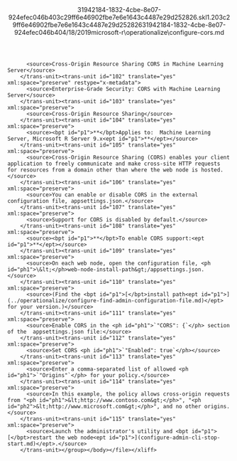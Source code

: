 <?xml version="1.0"?><xliff version="1.2" xmlns="urn:oasis:names:tc:xliff:document:1.2" xmlns:xsi="http://www.w3.org/2001/XMLSchema-instance" xsi:schemaLocation="urn:oasis:names:tc:xliff:document:1.2 xliff-core-1.2-transitional.xsd"><file datatype="xml" original="configure-cors.md" source-language="en-US" target-language="en-US"><header><tool tool-id="mdxliff" tool-name="mdxliff" tool-version="1.0-d1654b2" tool-company="Microsoft" /><xliffext:skl_file_name xmlns:xliffext="urn:microsoft:content:schema:xliffextensions">31942184-1832-4cbe-8e07-924efec046b403c29ff6e46902fbe7e6e1643c4487e29d252826.skl</xliffext:skl_file_name><xliffext:version xmlns:xliffext="urn:microsoft:content:schema:xliffextensions">1.2</xliffext:version><xliffext:ms.openlocfilehash xmlns:xliffext="urn:microsoft:content:schema:xliffextensions">03c29ff6e46902fbe7e6e1643c4487e29d252826</xliffext:ms.openlocfilehash><xliffext:ms.sourcegitcommit xmlns:xliffext="urn:microsoft:content:schema:xliffextensions">31942184-1832-4cbe-8e07-924efec046b4</xliffext:ms.sourcegitcommit><xliffext:ms.lasthandoff xmlns:xliffext="urn:microsoft:content:schema:xliffextensions">04/18/2019</xliffext:ms.lasthandoff><xliffext:ms.openlocfilepath xmlns:xliffext="urn:microsoft:content:schema:xliffextensions">microsoft-r\operationalize\configure-cors.md</xliffext:ms.openlocfilepath></header><body><group id="content" extype="content"><trans-unit id="101" translate="yes" xml:space="preserve" restype="x-metadata">
          <source>Cross-Origin Resource Sharing CORS in Machine Learning Server</source>
        </trans-unit><trans-unit id="102" translate="yes" xml:space="preserve" restype="x-metadata">
          <source>Enterprise-Grade Security: CORS with Machine Learning Server</source>
        </trans-unit><trans-unit id="103" translate="yes" xml:space="preserve">
          <source>Cross-Origin Resource Sharing</source>
        </trans-unit><trans-unit id="104" translate="yes" xml:space="preserve">
          <source><bpt id="p1">**</bpt>Applies to:  Machine Learning Server, Microsoft R Server 9.x<ept id="p1">**</ept></source>
        </trans-unit><trans-unit id="105" translate="yes" xml:space="preserve">
          <source>Cross-Origin Resource Sharing (CORS) enables your client application to freely communicate and make cross-site HTTP requests for resources from a domain other than where the web node is hosted.</source>
        </trans-unit><trans-unit id="106" translate="yes" xml:space="preserve">
          <source>You can enable or disable CORS in the external configuration file, appsettings.json.</source>
        </trans-unit><trans-unit id="107" translate="yes" xml:space="preserve">
          <source>Support for CORS is disabled by default.</source>
        </trans-unit><trans-unit id="108" translate="yes" xml:space="preserve">
          <source><bpt id="p1">**</bpt>To enable CORS support:<ept id="p1">**</ept></source>
        </trans-unit><trans-unit id="109" translate="yes" xml:space="preserve">
          <source>On each web node, open the configuration file, <ph id="ph1">\&lt;</ph>web-node-install-path&gt;/appsettings.json.</source>
        </trans-unit><trans-unit id="110" translate="yes" xml:space="preserve">
          <source>(Find the <bpt id="p1">[</bpt>install path<ept id="p1">](../operationalize/configure-find-admin-configuration-file.md)</ept> for your version.)</source>
        </trans-unit><trans-unit id="111" translate="yes" xml:space="preserve">
          <source>Enable CORS in the <ph id="ph1">`"CORS": {`</ph> section of the  appsettings.json file:</source>
        </trans-unit><trans-unit id="112" translate="yes" xml:space="preserve">
          <source>Set CORS <ph id="ph1">`"Enabled": true`</ph></source>
        </trans-unit><trans-unit id="113" translate="yes" xml:space="preserve">
          <source>Enter a comma-separated list of allowed <ph id="ph1">`"Origins"`</ph> for your policy.</source>
        </trans-unit><trans-unit id="114" translate="yes" xml:space="preserve">
          <source>In this example, the policy allows cross-origin requests from "<ph id="ph1">&lt;http://www.contoso.com&gt;</ph>", "<ph id="ph2">&lt;http://www.microsoft.com&gt;</ph>", and no other origins.</source>
        </trans-unit><trans-unit id="115" translate="yes" xml:space="preserve">
          <source>Launch the administrator's utility and <bpt id="p1">[</bpt>restart the web node<ept id="p1">](configure-admin-cli-stop-start.md)</ept>.</source>
        </trans-unit></group></body></file></xliff>